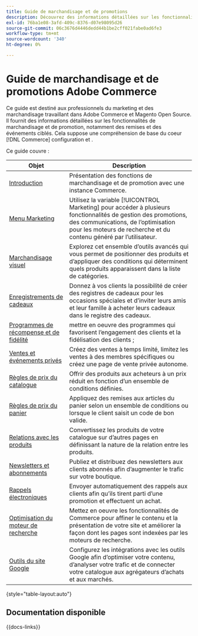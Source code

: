 ```yaml
---
title: Guide de marchandisage et de promotions
description: Découvrez des informations détaillées sur les fonctionnalités de marchandisage et de promotion d’Adobe Commerce, notamment les remises et événements ciblés.
exl-id: 76ba1e08-3afd-409c-8376-d07e98095d26
source-git-commit: 06c3676d4446dedd44b1be2cff021fabe0ad6fe3
workflow-type: tm+mt
source-wordcount: '340'
ht-degree: 0%

---
```


# Guide de marchandisage et de promotions Adobe Commerce

Ce guide est destiné aux professionnels du marketing et des marchandisage travaillant dans Adobe Commerce et Magento Open Source. Il fournit des informations détaillées sur les fonctionnalités de marchandisage et de promotion, notamment des remises et des événements ciblés. Cela suppose une compréhension de base du coeur [!DNL Commerce] configuration et .

Ce guide couvre :

| Objet | Description |
| ------- | ----------- |
| [Introduction](introduction.md) | Présentation des fonctions de marchandisage et de promotion avec une instance Commerce. |
| [Menu Marketing](marketing-menu.md) | Utilisez la variable [!UICONTROL Marketing] pour accéder à plusieurs fonctionnalités de gestion des promotions, des communications, de l’optimisation pour les moteurs de recherche et du contenu généré par l’utilisateur. |
| [Marchandisage visuel](visual-merchandiser.md) | Explorez cet ensemble d’outils avancés qui vous permet de positionner des produits et d’appliquer des conditions qui déterminent quels produits apparaissent dans la liste de catégories. |
| [Enregistrements de cadeaux](gift-registries.md) | Donnez à vos clients la possibilité de créer des registres de cadeaux pour les occasions spéciales et d’inviter leurs amis et leur famille à acheter leurs cadeaux dans le registre des cadeaux. |
| [Programmes de récompense et de fidélité](rewards-loyalty.md) | mettre en oeuvre des programmes qui favorisent l’engagement des clients et la fidélisation des clients ; |
| [Ventes et événements privés](events-private-sales.md) | Créez des ventes à temps limité, limitez les ventes à des membres spécifiques ou créez une page de vente privée autonome. |
| [Règles de prix du catalogue](price-rules-catalog.md) | Offrir des produits aux acheteurs à un prix réduit en fonction d’un ensemble de conditions définies. |
| [Règles de prix du panier](price-rules-cart.md) | Appliquez des remises aux articles du panier selon un ensemble de conditions ou lorsque le client saisit un code de bon valide. |
| [Relations avec les produits](product-relationships.md) | Convertissez les produits de votre catalogue sur d’autres pages en définissant la nature de la relation entre les produits. |
| [Newsletters et abonnements](newsletters.md) | Publiez et distribuez des newsletters aux clients abonnés afin d’augmenter le trafic sur votre boutique. |
| [Rappels électroniques](email-reminder-rules.md) | Envoyer automatiquement des rappels aux clients afin qu’ils tirent parti d’une promotion et effectuent un achat. |
| [Optimisation du moteur de recherche](seo-overview.md) | Mettez en oeuvre les fonctionnalités de Commerce pour affiner le contenu et la présentation de votre site et améliorer la façon dont les pages sont indexées par les moteurs de recherche. |
| [Outils du site Google](google-tools.md) | Configurez les intégrations avec les outils Google afin d’optimiser votre contenu, d’analyser votre trafic et de connecter votre catalogue aux agrégateurs d’achats et aux marchés. |

{style="table-layout:auto"}

## Documentation disponible

{{docs-links}}
